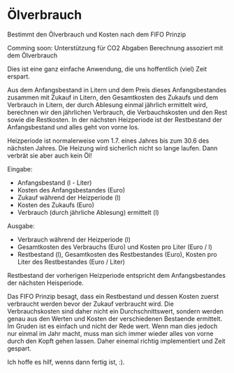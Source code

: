 # Ölverbrauch
Bestimmt den Ölverbrauch und Kosten nach dem FIFO Prinzip

Comming soon: Unterstützung für CO2 Abgaben Berechnung assoziert mit dem Ölverbrauch 

Dies ist eine ganz einfache Anwendung, die uns hoffentlich (viel) Zeit erspart.

Aus dem Anfangsbestand in Litern und dem Preis dieses Anfangsbestandes zusammen mit Zukauf in Litern, den Gesamtkosten des Zukaufs und dem Verbrauch in Litern, der durch Ablesung einmal jährlich ermittelt wird, berechnen wir den jährlichen Verbrauch, die Verbauchskosten und den Rest sowie die Restkosten. In der nächsten Heizperiode ist der Restbestand der Anfangsbestand und alles geht von vorne los.

Heizperiode ist normalerweise vom 1.7. eines Jahres bis zum 30.6 des nächsten Jahres. Die Heizung wird sicherlich nicht so lange laufen. Dann verbrät sie aber auch kein Öl!

Eingabe:

- Anfangsbestand (l - Liter)
- Kosten des Anfangsbestandes (Euro)
- Zukauf während der Heizperiode (l)
- Kosten des Zukaufs (Euro)
- Verbrauch (durch jährliche Ablesung) ermittelt (l)

Ausgabe:

- Verbrauch während der Heizperiode (l)
- Gesamtkosten des Verbrauchs (Euro) und Kosten pro Liter (Euro / l)
- Restbestand (l), Gesamtkosten des Restbestandes (Euro), Kosten pro Liter des Restbestandes (Euro / Liter)


Restbestand der vorherigen Heizperiode entspricht dem Anfangsbestandes der nächsten Heisperiode.

Das FIFO Prinzip besagt, dass ein Restbestand und dessen Kosten zuerst verbraucht werden bevor der Zukauf verbraucht wird. Die Verbrauchskosten sind daher nicht ein Durchschnittswert, sondern werden genau aus den Werten und Kosten der verschiedenen Bestaende ermittelt. Im Gruden ist es einfach und nicht der Rede wert. Wenn man dies jedoch nur einmal im Jahr macht, muss man sich immer wieder alles von vorne durch den Kopft gehen lassen. Daher einemal richtig implementiert und Zeit gespart.

Ich hoffe es hilf, wenns dann fertig ist, :).


